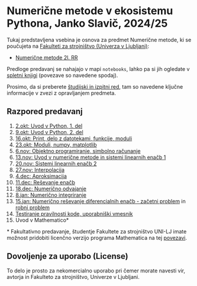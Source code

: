 # Numerične metode v ekosistemu Pythona, Janko Slavič, 2024/25

Tukaj predstavljena vsebina je osnova za predmet Numerične metode, ki se poučujeta na [Fakulteti za strojništvo (Univerza v Ljubljani)](www.fs.uni-lj.si):

* [Numerične metode 2l. RR](http://www.ladisk.si/?what=incfl&flnm=NM.php)

Predloge predavanj se nahajajo v mapi `notebooks`, lahko pa si jih ogledate v [spletni knjigi](https://jankoslavic.github.io/pynm/README.html) (povezave so navedene spodaj).

Prosimo, da si preberete [študijski in izpitni red](https://jankoslavic.github.io/pynm/notebooks/%C5%A0tudijski%20in%20izpitni%20red.html), tam so navedene ključne informacije v zvezi z opravljanjem predmeta.

## Razpored predavanj

1. [2.okt: Uvod v Python, 1. del](https://jankoslavic.github.io/pynm/notebooks/Predavanje%2001%20-%20Uvod%20v%20Python.html)
1. [9.okt: Uvod v Python, 2. del](https://jankoslavic.github.io/pynm/notebooks/Predavanje%2001%20-%20Uvod%20v%20Python.html)
1. [16.okt: Print, delo z datotekami, funkcije, moduli](https://jankoslavic.github.io/pynm/notebooks/Predavanje%2002%20-%20Print,%20delo%20z%20datotekami,%20funkcije,%20moduli.html)
1. [23.okt: Moduli, numpy, matplotlib](https://jankoslavic.github.io/pynm/notebooks/Predavanje%2003%20-%20Moduli,%20numpy,%20matplotlib.html)
1. [6.nov: Objektno programiranje, simbolno računanje](https://jankoslavic.github.io/pynm/notebooks/Predavanje%2004%20-%20Objektno%20programiranje,%20simbolno%20računanje.html)
1. [13.nov: Uvod v numerične metode in sistemi linearnih enačb 1](https://jankoslavic.github.io/pynm/notebooks/Predavanje%2005%20-%20Uvod%20v%20numerične%20metode%20in%20sistemi%20linearnih%20enačb%201.html)
1. [20.nov: Sistemi linearnih enačb 2](https://jankoslavic.github.io/pynm/notebooks/Predavanje%2006%20-%20Sistemi%20linearnih%20enačb%202.html)
1. [27.nov: Interpolacija](https://jankoslavic.github.io/pynm/notebooks/Predavanje%2007%20-%20Interpolacija.html)
1. [4.dec: Aproksimacija](https://jankoslavic.github.io/pynm/notebooks/Predavanje%2008%20-%20Aproksimacija.html)
1. [11.dec: Reševanje enačb](https://jankoslavic.github.io/pynm/notebooks/Predavanje%2009%20-%20Reševanje%20enačb.html)
1. [18.dec: Numerično odvajanje](https://jankoslavic.github.io/pynm/notebooks/Predavanje%2010%20-%20Numerično%20odvajanje.html)
1. [8.jan: Numerično integriranje](https://jankoslavic.github.io/pynm/notebooks/Predavanje%2011%20-%20Numerično%20integriranje.html)
1. [15.jan: Numerično reševanje diferencialnih enačb - začetni problem](https://jankoslavic.github.io/pynm/notebooks/Predavanje%2012%20-%20Numerično%20reševanje%20diferencialnih%20enačb%20-%20začetni%20problem.html) in [robni problem](https://jankoslavic.github.io/pynm/notebooks/Predavanje%2013%20-%20Numerično%20reševanje%20diferencialnih%20enačb%20-%20robni%20problem.html)
1. [Testiranje pravilnosti kode, uporabniški vmesnik](https://jankoslavic.github.io/pynm/notebooks/Predavanje%2014%20-%20Testiranje%20pravilnosti%20kode,%20uporabniški%20vmesnik.html)
1. Uvod v Mathematico*

\* Fakultativno predavanje, študentje Fakultete za strojništvo UNI-LJ imate možnost pridobiti licenčno verzijo programa Mathematica na tej [povezavi](http://www.fs.uni-lj.si/studijska_dejavnost/it_podpora/programska_oprema_za_studente/2015071415154271/Registracija%20Mathematica/).

## Dovoljenje za uporabo (License)
To delo je prosto za nekomercialno uporabo pri čemer morate navesti vir, avtorja in Fakulteto za strojništvo, Univerze v Ljubljani.
